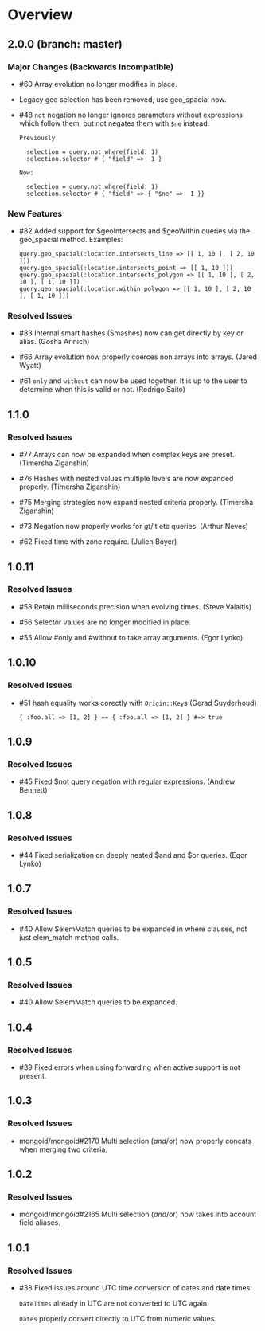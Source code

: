 # Overview

## 2.0.0 (branch: master)

### Major Changes (Backwards Incompatible)

* \#60 Array evolution no longer modifies in place.

* Legacy geo selection has been removed, use geo_spacial now.

* \#48 `not` negation no longer ignores parameters without expressions
  which follow them, but not negates them with `$ne` instead.

      Previously:

        selection = query.not.where(field: 1)
        selection.selector # { "field" =>  1 }

      Now:

        selection = query.not.where(field: 1)
        selection.selector # { "field" => { "$ne" =>  1 }}

### New Features

* \#82 Added support for $geoIntersects and $geoWithin queries via the
  geo_spacial method. Examples:

      query.geo_spacial(:location.intersects_line => [[ 1, 10 ], [ 2, 10 ]])
      query.geo_spacial(:location.intersects_point => [[ 1, 10 ]])
      query.geo_spacial(:location.intersects_polygon => [[ 1, 10 ], [ 2, 10 ], [ 1, 10 ]])
      query.geo_spacial(:location.within_polygon => [[ 1, 10 ], [ 2, 10 ], [ 1, 10 ]])

### Resolved Issues

* \#83 Internal smart hashes (Smashes) now can get directly by key or alias.
  (Gosha Arinich)

* \#66 Array evolution now properly coerces non arrays into arrays.
  (Jared Wyatt)

* \#61 `only` and `without` can now be used together. It is up to the user
  to determine when this is valid or not. (Rodrigo Saito)

## 1.1.0

### Resolved Issues

* \#77 Arrays can now be expanded when complex keys are preset.
  (Timersha Ziganshin)

* \#76 Hashes with nested values multiple levels are now expanded properly.
  (Timersha Ziganshin)

* \#75 Merging strategies now expand nested criteria properly.
  (Timersha Ziganshin)

* \#73 Negation now properly works for $gt/$lt etc queries.
  (Arthur Neves)

* \#62 Fixed time with zone require. (Julien Boyer)

## 1.0.11

### Resolved Issues

* \#58 Retain milliseconds precision when evolving times. (Steve Valaitis)

* \#56 Selector values are no longer modified in place.

* \#55 Allow #only and #without to take array arguments. (Egor Lynko)

## 1.0.10

### Resolved Issues

* \#51 hash equality works corectly with `Origin::Key`s (Gerad Suyderhoud)

      { :foo.all => [1, 2] } == { :foo.all => [1, 2] } #=> true

## 1.0.9

### Resolved Issues

* \#45 Fixed $not query negation with regular expressions. (Andrew Bennett)

## 1.0.8

### Resolved Issues

* \#44 Fixed serialization on deeply nested $and and $or queries. (Egor Lynko)

## 1.0.7

### Resolved Issues

* \#40 Allow $elemMatch queries to be expanded in where clauses, not just
  elem_match method calls.

## 1.0.5

### Resolved Issues

* \#40 Allow $elemMatch queries to be expanded.

## 1.0.4

### Resolved Issues

* \#39 Fixed errors when using forwarding when active support is not present.

## 1.0.3

### Resolved Issues

* mongoid/mongoid\#2170 Multi selection ($and/$or) now properly concats
  when merging two criteria.

## 1.0.2

### Resolved Issues

* mongoid/mongoid\#2165 Multi selection ($and/$or) now takes into account
  field aliases.

## 1.0.1

### Resolved Issues

* \#38 Fixed issues around UTC time conversion of dates and date times:

    `DateTimes` already in UTC are not converted to UTC again.

    `Dates` properly convert directly to UTC from numeric values.
